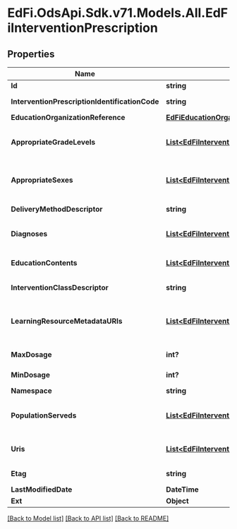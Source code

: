 # EdFi.OdsApi.Sdk.v71.Models.All.EdFiInterventionPrescription

## Properties

Name | Type | Description | Notes
------------ | ------------- | ------------- | -------------
**Id** | **string** |  | [optional] 
**InterventionPrescriptionIdentificationCode** | **string** | A unique number or alphanumeric code assigned to an intervention prescription. | 
**EducationOrganizationReference** | [**EdFiEducationOrganizationReference**](EdFiEducationOrganizationReference.md) |  | 
**AppropriateGradeLevels** | [**List&lt;EdFiInterventionPrescriptionAppropriateGradeLevel&gt;**](EdFiInterventionPrescriptionAppropriateGradeLevel.md) | An unordered collection of interventionPrescriptionAppropriateGradeLevels. Grade levels for the prescribed intervention. If omitted, considered generally applicable. | [optional] 
**AppropriateSexes** | [**List&lt;EdFiInterventionPrescriptionAppropriateSex&gt;**](EdFiInterventionPrescriptionAppropriateSex.md) | An unordered collection of interventionPrescriptionAppropriateSexes. Sexes for the intervention prescription. If omitted, considered generally applicable. | [optional] 
**DeliveryMethodDescriptor** | **string** | The way in which an intervention was implemented: individual, small group, whole class, or whole school. | 
**Diagnoses** | [**List&lt;EdFiInterventionPrescriptionDiagnosis&gt;**](EdFiInterventionPrescriptionDiagnosis.md) | An unordered collection of interventionPrescriptionDiagnoses. Targeted purpose of the intervention prescription. | [optional] 
**EducationContents** | [**List&lt;EdFiInterventionPrescriptionEducationContent&gt;**](EdFiInterventionPrescriptionEducationContent.md) | An unordered collection of interventionPrescriptionEducationContents. Relates the education content source to the education content. | [optional] 
**InterventionClassDescriptor** | **string** | The way in which an intervention is used: curriculum, supplement, or practice. | 
**LearningResourceMetadataURIs** | [**List&lt;EdFiInterventionPrescriptionLearningResourceMetadataURI&gt;**](EdFiInterventionPrescriptionLearningResourceMetadataURI.md) | An unordered collection of interventionPrescriptionLearningResourceMetadataURIs. The URI (typical a URL) pointing to the metadata entry in a LRMI metadata repository, which describes this content item. | [optional] 
**MaxDosage** | **int?** | The maximum duration of time in minutes that is recommended for the intervention. | [optional] 
**MinDosage** | **int?** | The minimum duration of time in minutes that is recommended for the intervention. | [optional] 
**Namespace** | **string** | Namespace for the intervention. | [optional] 
**PopulationServeds** | [**List&lt;EdFiInterventionPrescriptionPopulationServed&gt;**](EdFiInterventionPrescriptionPopulationServed.md) | An unordered collection of interventionPrescriptionPopulationServeds. A subset of students that are the focus of the intervention prescription. | [optional] 
**Uris** | [**List&lt;EdFiInterventionPrescriptionURI&gt;**](EdFiInterventionPrescriptionURI.md) | An unordered collection of interventionPrescriptionURIs. The URI (typical a URL) pointing to an education content item. | [optional] 
**Etag** | **string** | A unique system-generated value that identifies the version of the resource. | [optional] 
**LastModifiedDate** | **DateTime** | The date and time the resource was last modified. | [optional] 
**Ext** | **Object** | Extensions to the InterventionPrescription entity. | [optional] 

[[Back to Model list]](../README.md#documentation-for-models) [[Back to API list]](../README.md#documentation-for-api-endpoints) [[Back to README]](../README.md)

